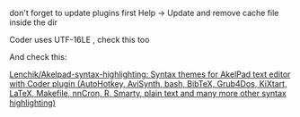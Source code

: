 don't forget to update plugins first
Help -> Update
and remove cache file inside the dir

Coder uses UTF-16LE , check this too

And check this:

[Lenchik/Akelpad-syntax-highlighting: Syntax themes for AkelPad text editor with Coder plugin (AutoHotkey, AviSynth, bash, BibTeX, Grub4Dos, KiXtart, LaTeX, Makefile, nnCron, R, Smarty, plain text and many more other syntax highlighting)](https://github.com/Lenchik/Akelpad-syntax-highlighting)